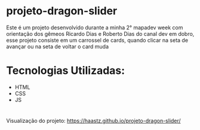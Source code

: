 # projeto-dragon-slider

Este é um projeto desenvolvido durante a minha 2° mapadev week com orientação dos gêmeos Ricardo Dias e Roberto Dias do canal dev em dobro, esse projeto consiste em um carrossel de cards,
quando clicar na seta de avançar ou na seta de voltar o card muda

# Tecnologias Utilizadas:
* HTML
* CSS
* JS
#

Visualização do projeto: https://haastz.github.io/projeto-dragon-slider/
